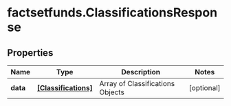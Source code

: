 # factsetfunds.ClassificationsResponse

## Properties

Name | Type | Description | Notes
------------ | ------------- | ------------- | -------------
**data** | [**[Classifications]**](Classifications.md) | Array of Classifications Objects | [optional] 


